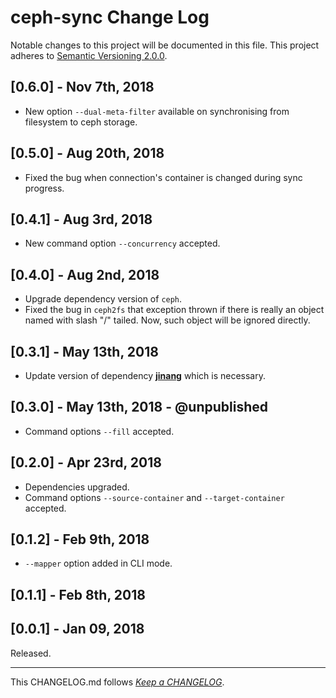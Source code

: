 #   ceph-sync Change Log

Notable changes to this project will be documented in this file. This project adheres to [Semantic Versioning 2.0.0](http://semver.org/).

##  [0.6.0] - Nov 7th, 2018

*   New option `--dual-meta-filter` available on synchronising from filesystem to ceph storage.

##  [0.5.0] - Aug 20th, 2018

*   Fixed the bug when connection's container is changed during sync progress.

##  [0.4.1] - Aug 3rd, 2018

*   New command option `--concurrency` accepted.

##  [0.4.0] - Aug 2nd, 2018

*   Upgrade dependency version of `ceph`.
*   Fixed the bug in `ceph2fs` that exception thrown if there is really an object named with slash "/" tailed. Now, such object will be ignored directly.

##  [0.3.1] - May 13th, 2018

*   Update version of dependency __[jinang](https://www.npmjs.com/package/jinang)__ which is necessary.

##  [0.3.0] - May 13th, 2018 - @unpublished

*   Command options `--fill` accepted.

##  [0.2.0] - Apr 23rd, 2018

*   Dependencies upgraded.
*   Command options `--source-container` and `--target-container` accepted.

##	[0.1.2] - Feb 9th, 2018

*	`--mapper` option added in CLI mode.

##	[0.1.1] - Feb 8th, 2018

##	[0.0.1] - Jan 09, 2018

Released.

---
This CHANGELOG.md follows [*Keep a CHANGELOG*](http://keepachangelog.com/).
